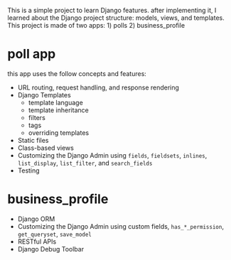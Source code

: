 This is a simple project to learn Django features. after implementing it, I learned about the Django project structure: models, views, and templates. This project is made of two apps: 1) polls 2) business_profile

# poll app
this app uses the follow concepts and features:
- URL routing, request handling, and response rendering
- Django Templates
  - template language
  - template inheritance
  - filters
  - tags
  - overriding templates
- Static files
- Class-based views
- Customizing the Django Admin using `fields`, `fieldsets`, `inlines`, `list_display`, `list_filter`, and `search_fields`
- Testing

# business_profile
- Django ORM
- Customizing the Django Admin using custom fields, `has_*_permission`, `get_queryset`, `save_model`
- RESTful APIs
- Django Debug Toolbar
